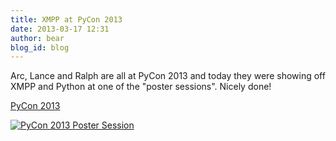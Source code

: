 ```yaml
---
title: XMPP at PyCon 2013
date: 2013-03-17 12:31
author: bear
blog_id: blog
---
```


Arc, Lance and Ralph are all at PyCon 2013 and today they were showing off XMPP and Python at one of the "poster sessions". Nicely done!

[PyCon 2013](https://plus.google.com/u/0/103825681530404900115/posts/iEccD6v7Ahc)

[![](https://xmpp.org/wp-content/uploads/2013/03/IMG_20130317_100956.jpg "PyCon 2013 Poster Session")](https://xmpp.org/2013/03/xmpp-at-pycon-2013/img_20130317_100956/)
